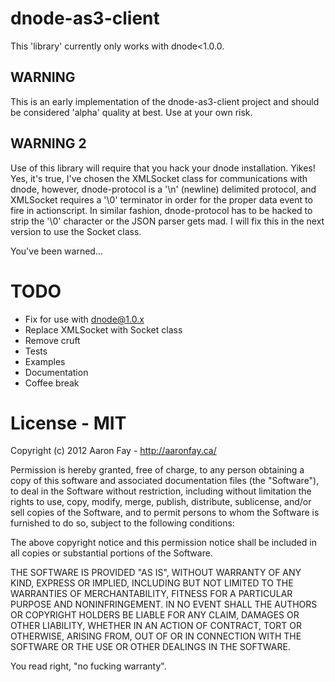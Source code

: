 dnode-as3-client
===

This 'library' currently only works with dnode<1.0.0.  


WARNING
---

This is an early implementation of the dnode-as3-client project and should be considered 'alpha' quality at best.  Use at your own risk.


WARNING 2
---

Use of this library will require that you hack your dnode installation.  Yikes!  Yes, it's true, I've chosen the XMLSocket class for communications with dnode, however, dnode-protocol is a '\n' (newline) delimited protocol, and XMLSocket requires a '\0' terminator in order for the proper data event to fire in actionscript.  In similar fashion, dnode-protocol has to be hacked to strip the '\0' character or the JSON parser gets mad.  I will fix this in the next version to use the Socket class.


You've been warned...

TODO
===
 
 - Fix for use with dnode@1.0.x
 - Replace XMLSocket with Socket class
 - Remove cruft
 - Tests
 - Examples
 - Documentation
 - Coffee break

License - MIT
===

Copyright (c) 2012 Aaron Fay - http://aaronfay.ca/

Permission is hereby granted, free of charge, to any person obtaining a copy of this software and associated documentation files (the "Software"), to deal in the Software without restriction, including without limitation the rights to use, copy, modify, merge, publish, distribute, sublicense, and/or sell copies of the Software, and to permit persons to whom the Software is furnished to do so, subject to the following conditions:

The above copyright notice and this permission notice shall be included in all copies or substantial portions of the Software.

THE SOFTWARE IS PROVIDED "AS IS", WITHOUT WARRANTY OF ANY KIND, EXPRESS OR IMPLIED, INCLUDING BUT NOT LIMITED TO THE WARRANTIES OF MERCHANTABILITY, FITNESS FOR A PARTICULAR PURPOSE AND NONINFRINGEMENT. IN NO EVENT SHALL THE AUTHORS OR COPYRIGHT HOLDERS BE LIABLE FOR ANY CLAIM, DAMAGES OR OTHER LIABILITY, WHETHER IN AN ACTION OF CONTRACT, TORT OR OTHERWISE, ARISING FROM, OUT OF OR IN CONNECTION WITH THE SOFTWARE OR THE USE OR OTHER DEALINGS IN THE SOFTWARE.

You read right, "no fucking warranty".

